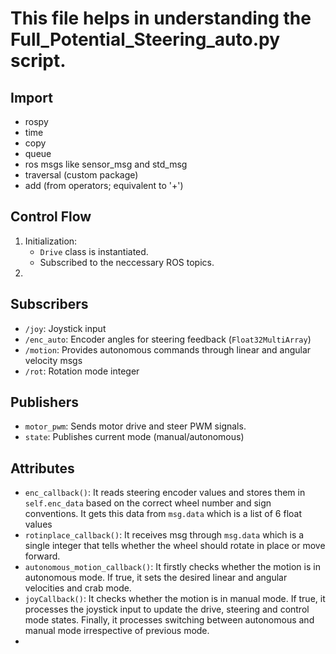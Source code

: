 # This file helps in understanding the Full_Potential_Steering_auto.py script.

## Import
  - rospy
  - time
  - copy
  - queue
  - ros msgs like sensor_msg and std_msg
  - traversal (custom package)
  - add (from operators; equivalent to '+')

## Control Flow
1. Initialization:
   - `Drive` class is instantiated.
   - Subscribed to the neccessary ROS topics.
2. 

## Subscribers
  - `/joy`: Joystick input
  - `/enc_auto`: Encoder angles for steering feedback (`Float32MultiArray`)
  - `/motion`: Provides autonomous commands through linear and angular velocity msgs
  - `/rot`: Rotation mode integer

## Publishers
  - `motor_pwm`: Sends motor drive and steer PWM signals.
  - `state`: Publishes current mode (manual/autonomous)

## Attributes
  - `enc_callback()`: It reads steering encoder values and stores them in `self.enc_data` based on the correct wheel number and sign conventions. It gets this data from `msg.data` which is a list of 6 float values
  - `rotinplace_callback()`: It receives msg through `msg.data` which is a single integer that tells whether the wheel should rotate in place or move forward.
  - `autonomous_motion_callback()`: It firstly checks whether the motion is in autonomous mode. If true, it sets the desired linear and angular velocities and crab mode.
  - `joyCallback()`: It checks whether the motion is in manual mode. If true, it processes the joystick input to update the drive, steering and control mode states. Finally, it processes switching between autonomous and manual mode irrespective of previous mode.
  - 
